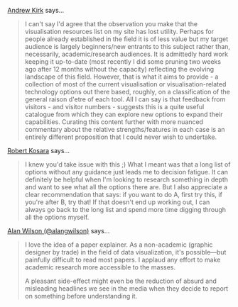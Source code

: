 <a href="http://www.visualisingdata.com/" rel="nofollow noopener" target="_blank">Andrew Kirk</a> says…
>	I can't say I'd agree that the observation you make that the visualisation resources list on my site has lost utility. Perhaps for people already established in the field it is of less value but my target audience is largely beginners/new entrants to this subject rather than, necessarily, academic/research audiences. It is admittedly hard work keeping it up-to-date (most recently I did some pruning two weeks ago after 12 months without the capacity) reflecting the evolving landscape of this field. However, that is what it aims to provide - a collection of most of the current visualisation or visualisation-related technology options out there based, roughly, on a classification of the general raison d'etre of each tool. All I can say is that feedback from visitors - and visitor numbers - suggests this is a quite useful catalogue from which they can explore new options to expand their capabilities. Curating this content further with more nuanced commentary about the relative strengths/features in each case is an entirely different proposition that I could never wish to undertake.

<a href="/about" rel="nofollow noopener" target="_blank">Robert Kosara</a> says…
>	I knew you'd take issue with this ;) What I meant was that a long list of options without any guidance just leads me to decision fatigue. It can definitely be helpful when I'm looking to research something in depth and want to see what all the options there are. But I also appreciate a clear recommendation that says: if you want to do A, first try this, if you're after B, try that! If that doesn't end up working out, I can always go back to the long list and spend more time digging through all the options myself.

<a href="http://twitter.com/alangwilson" rel="nofollow noopener" target="_blank">Alan Wilson (@alangwilson)</a> says…
>	I love the idea of a paper explainer. As a non-academic (graphic designer by trade) in the field of data visualization, it's possible—but painfully difficult to read most papers. I applaud any effort to make academic research more accessible to the masses.
>	
>	A pleasant side-effect might even be the reduction of absurd and misleading headlines we see in the media when they decide to report on something before understanding it.
